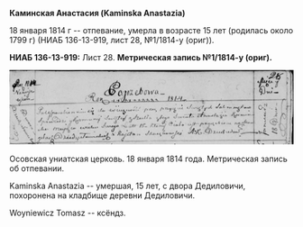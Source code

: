 **Каминская Анастасия (Kaminska Anastazia)**

18 января 1814 г -- отпевание, умерла в возрасте 15 лет (родилась около
1799 г) (НИАБ 136-13-919, лист 28, №1/1814-у (ориг)).

**НИАБ 136-13-919:** Лист 28. **Метрическая запись №1/1814-у (ориг).**

![](./media/8d09ced2265a225a6f8a66de601e6c4049595d22.png)

Осовская униатская церковь. 18 января 1814 года. Метрическая запись об
отпевании.

Kaminska Anastazia -- умершая, 15 лет, с двора Дедиловичи, похоронена на
кладбище деревни Дедиловичи.

Woyniewicz Tomasz -- ксёндз.
